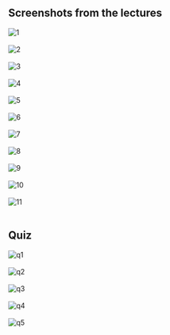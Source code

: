 ## Screenshots from the lectures<br>

![1](screenshots/1.PNG)<br><br>
![2](screenshots/2.PNG)<br><br>
![3](screenshots/3.PNG)<br><br>
![4](screenshots/4.PNG)<br><br>
![5](screenshots/5.PNG)<br><br>
![6](screenshots/6.PNG)<br><br>
![7](screenshots/7.PNG)<br><br>
![8](screenshots/8.PNG)<br><br>
![9](screenshots/9.PNG)<br><br>
![10](screenshots/10.PNG)<br><br>
![11](screenshots/11.PNG)<br><br>


## Quiz <br>

![q1](screenshots/q1.PNG)<br><br>
![q2](screenshots/q2.PNG)<br><br>
![q3](screenshots/q3.PNG)<br><br>
![q4](screenshots/q4.PNG)<br><br>
![q5](screenshots/q5.PNG)<br><br>
